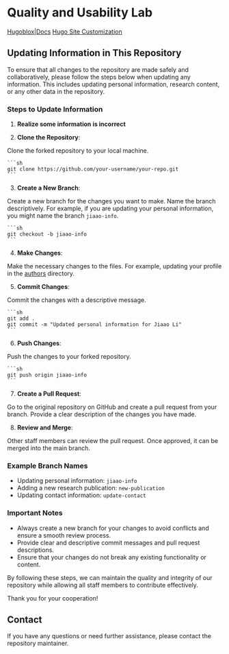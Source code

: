# Quality and Usability Lab

[Hugoblox|Docs](https://bootstrap.hugoblox.com)
[Hugo Site Customization](https://bootstrap.hugoblox.com/getting-started/customization/)

## Updating Information in This Repository

To ensure that all changes to the repository are made safely and collaboratively, please follow the steps below when updating any information. This includes updating personal information, research content, or any other data in the repository.

### Steps to Update Information
1. **Realize some information is incorrect**

2. **Clone the Repository**: 

Clone the forked repository to your local machine.

    ```sh
    git clone https://github.com/your-username/your-repo.git
    ```

3. **Create a New Branch**: 

Create a new branch for the changes you want to make. Name the branch descriptively. For example, if you are updating your personal information, you might name the branch `jiaao-info`.

    ```sh
    git checkout -b jiaao-info
    ```

4. **Make Changes**: 

Make the necessary changes to the files. For example, updating your profile in the [authors](http://_vscodecontentref_/1) directory.

5. **Commit Changes**: 

Commit the changes with a descriptive message.

    ```sh
    git add .
    git commit -m "Updated personal information for Jiaao Li"
    ```

6. **Push Changes**: 

Push the changes to your forked repository.

    ```sh
    git push origin jiaao-info
    ```

7. **Create a Pull Request**: 

Go to the original repository on GitHub and create a pull request from your branch. Provide a clear description of the changes you have made.

8. **Review and Merge**: 

Other staff members can review the pull request. Once approved, it can be merged into the main branch.

### Example Branch Names

- Updating personal information: `jiaao-info`
- Adding a new research publication: `new-publication`
- Updating contact information: `update-contact`

### Important Notes

- Always create a new branch for your changes to avoid conflicts and ensure a smooth review process.
- Provide clear and descriptive commit messages and pull request descriptions.
- Ensure that your changes do not break any existing functionality or content.

By following these steps, we can maintain the quality and integrity of our repository while allowing all staff members to contribute effectively.

Thank you for your cooperation!

## Contact

If you have any questions or need further assistance, please contact the repository maintainer.
